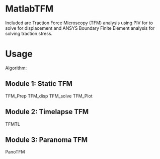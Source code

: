 # MatlabTFM

Included are Traction Force Microscopy (TFM) analysis using PIV for to solve for displacement and ANSYS Boundary Finite Element analysis for solving traction stress.

# Usage
Algorithm: 

## Module 1: Static TFM

TFM_Prep
TFM_disp
TFM_solve
TFM_Plot
 
## Module 2: Timelapse TFM

TFMTL

## Module 3: Paranoma TFM

PanoTFM
